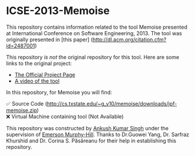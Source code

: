# ICSE-2013-Memoise
This repository contains information related to the tool Memoise presented at International Conference on Software Engineering, 2013. The tool was originally presented in [this paper] (http://dl.acm.org/citation.cfm?id=2487001)

This repository *is not* the original repository for this tool. Here are some links to the original project:

  * [The Official Project Page](http://cs.txstate.edu/~g_y10/memoise)
  * [A video of the tool](https://www.youtube.com/watch?v=ppfYOB0Z2vY)

In this repository, for Memoise you will find:

:white_check_mark: Source Code (http://cs.txstate.edu/~g_y10/memoise/downloads/jpf-memoise.zip)</br>
:x: Virtual Machine containing tool (Not Available)</br>

This repository was constructed by [Ankush Kumar Singh](https://github.com/asingh21) under the supervision of [Emerson Murphy-Hill](https://github.com/CaptainEmerson). Thanks to Dr.Guowei Yang, Dr.	Sarfraz Khurshid and Dr.	Corina S. Păsăreanu for their help in establishing this repository.
